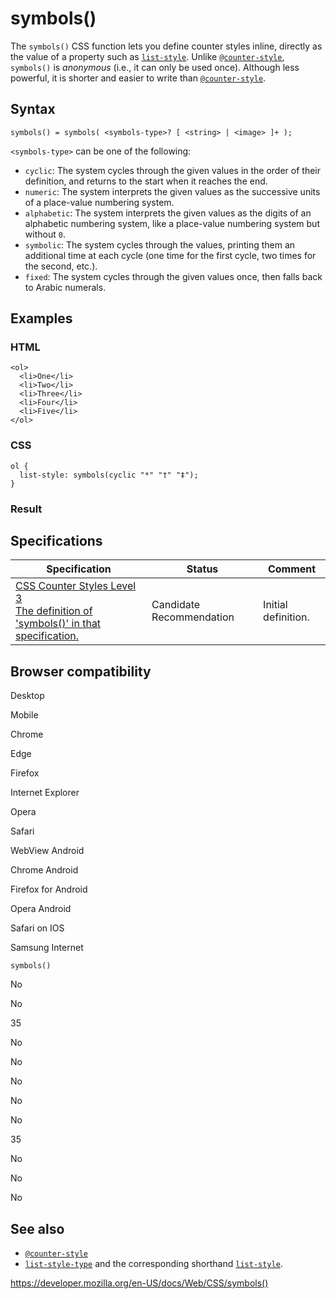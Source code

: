 # symbols()

The `symbols()` CSS function lets you define counter styles inline, directly as the value of a property such as [`list-style`](list-style). Unlike [`@counter-style`](@counter-style), `symbols()` is _anonymous_ (i.e., it can only be used once). Although less powerful, it is shorter and easier to write than [`@counter-style`](@counter-style).

## Syntax

    symbols() = symbols( <symbols-type>? [ <string> | <image> ]+ );

`<symbols-type>` can be one of the following:

- `cyclic`: The system cycles through the given values in the order of their definition, and returns to the start when it reaches the end.
- `numeric`: The system interprets the given values as the successive units of a place-value numbering system.
- `alphabetic`: The system interprets the given values as the digits of an alphabetic numbering system, like a place-value numbering system but without `0`.
- `symbolic`: The system cycles through the values, printing them an additional time at each cycle (one time for the first cycle, two times for the second, etc.).
- `fixed`: The system cycles through the given values once, then falls back to Arabic numerals.

## Examples

### HTML

    <ol>
      <li>One</li>
      <li>Two</li>
      <li>Three</li>
      <li>Four</li>
      <li>Five</li>
    </ol>

### CSS

    ol {
      list-style: symbols(cyclic "*" "†" "‡");
    }

### Result

## Specifications

<table><thead><tr class="header"><th>Specification</th><th>Status</th><th>Comment</th></tr></thead><tbody><tr class="odd"><td><a href="https://drafts.csswg.org/css-counter-styles-3/#symbols-function">CSS Counter Styles Level 3<br />
<span class="small">The definition of 'symbols()' in that specification.</span></a></td><td><span class="spec-cr">Candidate Recommendation</span></td><td>Initial definition.</td></tr></tbody></table>

## Browser compatibility

Desktop

Mobile

Chrome

Edge

Firefox

Internet Explorer

Opera

Safari

WebView Android

Chrome Android

Firefox for Android

Opera Android

Safari on IOS

Samsung Internet

`symbols()`

No

No

35

No

No

No

No

No

35

No

No

No

## See also

- [`@counter-style`](@counter-style)
- [`list-style-type`](list-style-type) and the corresponding shorthand [`list-style`](list-style).

<a href="https://developer.mozilla.org/en-US/docs/Web/CSS/symbols()" class="_attribution-link">https://developer.mozilla.org/en-US/docs/Web/CSS/symbols()</a>
